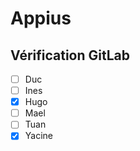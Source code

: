 # Appius

## Vérification GitLab

- [ ] Duc
- [ ] Ines
- [x] Hugo
- [ ] Mael
- [ ] Tuan
- [x] Yacine
